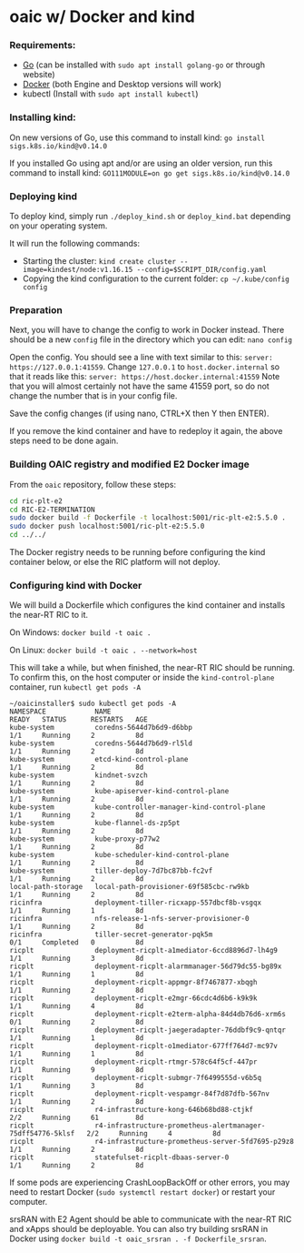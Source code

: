# oaic w/ Docker and kind

### Requirements:
- [Go](https://go.dev/doc/install) (can be installed with `sudo apt install golang-go` or through website)
- [Docker](https://docs.docker.com/engine/install/) (both Engine and Desktop versions will work)
- kubectl (Install with `sudo apt install kubectl`)

### Installing kind:

On new versions of Go, use this command to install kind:
`go install sigs.k8s.io/kind@v0.14.0`

If you installed Go using apt and/or are using an older version, run this command to install kind:
`GO111MODULE=on go get sigs.k8s.io/kind@v0.14.0`

### Deploying kind

To deploy kind, simply run `./deploy_kind.sh` or `deploy_kind.bat` depending on your operating system.

It will run the following commands:
- Starting the cluster: `kind create cluster --image=kindest/node:v1.16.15 --config=$SCRIPT_DIR/config.yaml`
- Copying the kind configuration to the current folder: `cp ~/.kube/config config`

### Preparation

Next, you will have to change the config to work in Docker instead. There should be a new `config` file in the directory which you can edit: `nano config`

Open the config. You should see a line with text similar to this: `server: https://127.0.0.1:41559`. Change `127.0.0.1` to `host.docker.internal` so that it reads like this: `server: https://host.docker.internal:41559`
Note that you will almost certainly not have the same 41559 port, so do not change the number that is in your config file.

Save the config changes (if using nano, CTRL+X then Y then ENTER).

If you remove the kind container and have to redeploy it again, the above steps need to be done again.

### Building OAIC registry and modified E2 Docker image

From the `oaic` repository, follow these steps:
```bash
cd ric-plt-e2
cd RIC-E2-TERMINATION
sudo docker build -f Dockerfile -t localhost:5001/ric-plt-e2:5.5.0 .
sudo docker push localhost:5001/ric-plt-e2:5.5.0
cd ../../
```

The Docker registry needs to be running before configuring the kind container below, or else the RIC platform will not deploy.

### Configuring kind with Docker

We will build a Dockerfile which configures the kind container and installs the near-RT RIC to it.

On Windows:
`docker build -t oaic .`

On Linux:
`docker build -t oaic . --network=host`

This will take a while, but when finished, the near-RT RIC should be running.
To confirm this, on the host computer or inside the `kind-control-plane` container, run `kubectl get pods -A`

```
~/oaicinstaller$ sudo kubectl get pods -A
NAMESPACE            NAME                                                         READY   STATUS      RESTARTS   AGE
kube-system          coredns-5644d7b6d9-d6bbp                                     1/1     Running     2          8d
kube-system          coredns-5644d7b6d9-rl5ld                                     1/1     Running     2          8d
kube-system          etcd-kind-control-plane                                      1/1     Running     2          8d
kube-system          kindnet-svzch                                                1/1     Running     2          8d
kube-system          kube-apiserver-kind-control-plane                            1/1     Running     2          8d
kube-system          kube-controller-manager-kind-control-plane                   1/1     Running     2          8d
kube-system          kube-flannel-ds-zp5pt                                        1/1     Running     2          8d
kube-system          kube-proxy-p77w2                                             1/1     Running     2          8d
kube-system          kube-scheduler-kind-control-plane                            1/1     Running     2          8d
kube-system          tiller-deploy-7d7bc87bb-fc2vf                                1/1     Running     2          8d
local-path-storage   local-path-provisioner-69f585cbc-rw9kb                       1/1     Running     2          8d
ricinfra             deployment-tiller-ricxapp-557dbcf8b-vsgqx                    1/1     Running     1          8d
ricinfra             nfs-release-1-nfs-server-provisioner-0                       1/1     Running     2          8d
ricinfra             tiller-secret-generator-pqk5m                                0/1     Completed   0          8d
ricplt               deployment-ricplt-a1mediator-6ccd8896d7-lh4g9                1/1     Running     3          8d
ricplt               deployment-ricplt-alarmmanager-56d79dc55-bg89x               1/1     Running     1          8d
ricplt               deployment-ricplt-appmgr-8f7467877-xbqgh                     1/1     Running     2          8d
ricplt               deployment-ricplt-e2mgr-66cdc4d6b6-k9k9k                     1/1     Running     4          8d
ricplt               deployment-ricplt-e2term-alpha-84d4db76d6-xrm6s              0/1     Running     2          8d
ricplt               deployment-ricplt-jaegeradapter-76ddbf9c9-qntqr              1/1     Running     1          8d
ricplt               deployment-ricplt-o1mediator-677ff764d7-mc97v                1/1     Running     1          8d
ricplt               deployment-ricplt-rtmgr-578c64f5cf-447pr                     1/1     Running     9          8d
ricplt               deployment-ricplt-submgr-7f6499555d-v6b5q                    1/1     Running     3          8d
ricplt               deployment-ricplt-vespamgr-84f7d87dfb-567nv                  1/1     Running     2          8d
ricplt               r4-infrastructure-kong-646b68bd88-ctjkf                      2/2     Running     61         8d
ricplt               r4-infrastructure-prometheus-alertmanager-75dff54776-5klsf   2/2     Running     4          8d
ricplt               r4-infrastructure-prometheus-server-5fd7695-p29z8            1/1     Running     2          8d
ricplt               statefulset-ricplt-dbaas-server-0                            1/1     Running     2          8d
```

If some pods are experiencing CrashLoopBackOff or other errors, you may need to restart Docker (`sudo systemctl restart docker`) or restart your computer.

srsRAN with E2 Agent should be able to communicate with the near-RT RIC and xApps should be deployable. You can also try building srsRAN in Docker using `docker build -t oaic_srsran . -f Dockerfile_srsran`.
